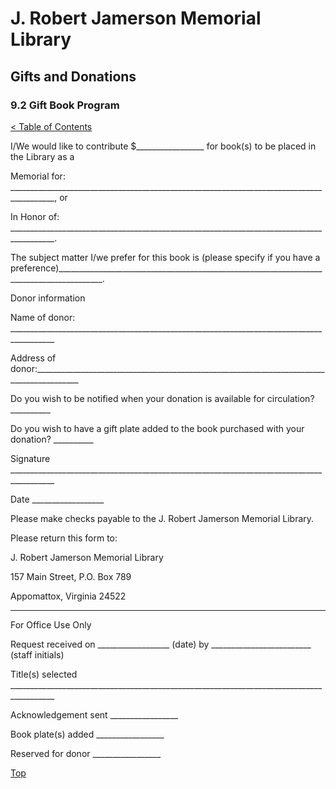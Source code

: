 [0]: ../README.md
[9.2]: gift-book-program.md

# J. Robert Jamerson Memorial Library
## Gifts and Donations
### 9.2 Gift Book Program
[< Table of Contents][0]

I/We would like to contribute $_________________ for book(s) to be placed in the Library as a

Memorial for: _________________________________________________________________________________________, or

In Honor of:
_________________________________________________________________________________________.

The subject matter I/we prefer for this book is (please specify if you have a preference)_________________________________________________________________________________________.

Donor information

Name of donor: _________________________________________________________________________________________

Address of donor:_________________________________________________________________________________________

Do you wish to be notified when your donation is available for circulation? __________

Do you wish to have a gift plate added to the book purchased with your donation? __________

Signature _________________________________________________________________________________________

Date __________________

Please make checks payable to the J. Robert Jamerson Memorial Library.

Please return this form to:

J. Robert Jamerson Memorial Library

157 Main Street, P.O. Box 789

Appomattox, Virginia 24522

_________________________________________________________________________________________
For Office Use Only

Request received on __________________ (date) by _________________________ (staff initials)

Title(s) selected _________________________________________________________________________________________

Acknowledgement sent _________________

Book plate(s) added _________________

Reserved for donor _________________

[Top][9.2]
